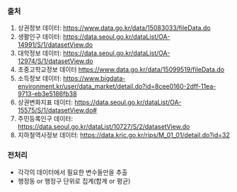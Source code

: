 ### **출처**
1. 상권정보 데이터: https://www.data.go.kr/data/15083033/fileData.do
2. 생활인구 데이터: https://data.seoul.go.kr/dataList/OA-14991/S/1/datasetView.do
3. 대학정보 데이터: https://data.seoul.go.kr/dataList/OA-12974/S/1/datasetView.do
4. 초중고학교정보 데이터 https://www.data.go.kr/data/15099519/fileData.do
5. 소득정보 데이터: https://www.bigdata-environment.kr/user/data_market/detail.do?id=8cee0160-2dff-11ea-9713-eb3e5186fb38
6. 상권변화지표 데이터: https://data.seoul.go.kr/dataList/OA-15575/S/1/datasetView.do#
7. 주민등록인구 데이터: https://data.seoul.go.kr/dataList/10727/S/2/datasetView.do
8. 지하철역사정보 데이터: https://data.kric.go.kr/rips/M_01_01/detail.do?id=32

### **전처리**
- 각각의 데이터에서 필요한 변수들만을 추출
- 행정동 or 행정구 단위로 집계(합계 or 평균)
